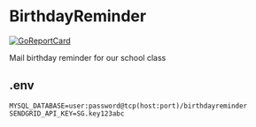 # BirthdayReminder
[![GoReportCard](https://goreportcard.com/badge/github.com/gebes/go-birthdayreminder)](https://goreportcard.com/report/github.com/gebes/go-birthdayreminder)

Mail birthday reminder for our school class

## .env

```dotenv
MYSQL_DATABASE=user:password@tcp(host:port)/birthdayreminder
SENDGRID_API_KEY=SG.key123abc
```
